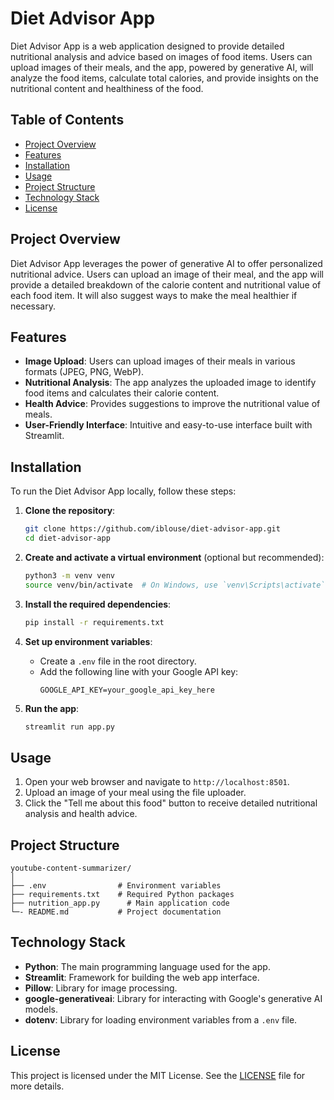 # Diet Advisor App

Diet Advisor App is a web application designed to provide detailed nutritional analysis and advice based on images of food items. Users can upload images of their meals, and the app, powered by generative AI, will analyze the food items, calculate total calories, and provide insights on the nutritional content and healthiness of the food.

## Table of Contents

- [Project Overview](#project-overview)
- [Features](#features)
- [Installation](#installation)
- [Usage](#usage)
- [Project Structure](#project-structure)
- [Technology Stack](#technology-stack)
- [License](#license)

## Project Overview

Diet Advisor App leverages the power of generative AI to offer personalized nutritional advice. Users can upload an image of their meal, and the app will provide a detailed breakdown of the calorie content and nutritional value of each food item. It will also suggest ways to make the meal healthier if necessary.

## Features

- **Image Upload**: Users can upload images of their meals in various formats (JPEG, PNG, WebP).
- **Nutritional Analysis**: The app analyzes the uploaded image to identify food items and calculates their calorie content.
- **Health Advice**: Provides suggestions to improve the nutritional value of meals.
- **User-Friendly Interface**: Intuitive and easy-to-use interface built with Streamlit.

## Installation

To run the Diet Advisor App locally, follow these steps:

1. **Clone the repository**:
    ```bash
    git clone https://github.com/iblouse/diet-advisor-app.git
    cd diet-advisor-app
    ```

2. **Create and activate a virtual environment** (optional but recommended):
    ```bash
    python3 -m venv venv
    source venv/bin/activate  # On Windows, use `venv\Scripts\activate`
    ```

3. **Install the required dependencies**:
    ```bash
    pip install -r requirements.txt
    ```

4. **Set up environment variables**:
    - Create a `.env` file in the root directory.
    - Add the following line with your Google API key:
      ```env
      GOOGLE_API_KEY=your_google_api_key_here
      ```

5. **Run the app**:
    ```bash
    streamlit run app.py
    ```

## Usage

1. Open your web browser and navigate to `http://localhost:8501`.
2. Upload an image of your meal using the file uploader.
3. Click the "Tell me about this food" button to receive detailed nutritional analysis and health advice.

## Project Structure

```
youtube-content-summarizer/
│
├── .env                # Environment variables
├── requirements.txt    # Required Python packages
├── nutrition_app.py      # Main application code
└─- README.md           # Project documentation
```

## Technology Stack

- **Python**: The main programming language used for the app.
- **Streamlit**: Framework for building the web app interface.
- **Pillow**: Library for image processing.
- **google-generativeai**: Library for interacting with Google's generative AI models.
- **dotenv**: Library for loading environment variables from a `.env` file.

## License

This project is licensed under the MIT License. See the [LICENSE](LICENSE) file for more details.
